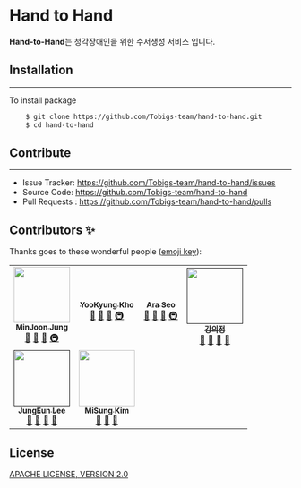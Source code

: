 # Hand to Hand

**Hand-to-Hand**는 청각장애인을 위한 수서생성 서비스 입니다.





## Installation

---------------
To install package
```bash
    $ git clone https://github.com/Tobigs-team/hand-to-hand.git
    $ cd hand-to-hand
```


## Contribute

----------------
* Issue Tracker: https://github.com/Tobigs-team/hand-to-hand/issues
* Source Code: https://github.com/Tobigs-team/hand-to-hand
* Pull Requests : https://github.com/Tobigs-team/hand-to-hand/pulls

## Contributors ✨

Thanks goes to these wonderful people ([emoji key](https://allcontributors.org/docs/en/emoji-key)):

<table>
  <tr>
    <td align="center"><a href="https://github.com/minjoong507"><img src="" width="100px;" alt=""/><br /><sub><b>MinJoon Jung</b></sub></a><br /><a href="#question-kentcdodds" title="Answering Questions">💬</a> <a href="https://github.com/all-contributors/all-contributors/commits?author=kentcdodds" title="Documentation">📖</a> <a href="https://github.com/all-contributors/all-contributors/pulls?q=is%3Apr+reviewed-by%3Akentcdodds" title="Reviewed Pull Requests">👀</a> <a href="#infra-jakebolam" title="Infrastructure (Hosting, Build-Tools, etc)">🚇</a></td>
      <td align="center"><a href="https://github.com/yookyungkho" width="100px;" alt=""/><br /><sub><b>YooKyung Kho</b></sub></a><br /><a href="#question-kentcdodds" title="Answering Questions">💬</a> <a href="https://github.com/all-contributors/all-contributors/commits?author=kentcdodds" title="Documentation">📖</a> <a href="https://github.com/all-contributors/all-contributors/pulls?q=is%3Apr+reviewed-by%3Akentcdodds" title="Reviewed Pull Requests">👀</a> <a href="#infra-jakebolam" title="Infrastructure (Hosting, Build-Tools, etc)">🚇</a></td>
      <td align="center"><a href="https://github.com/araseo" width="100px;" alt=""/><br /><sub><b>Ara Seo</b></sub></a><br /><a href="#question-kentcdodds" title="Answering Questions">💬</a> <a href="https://github.com/all-contributors/all-contributors/commits?author=kentcdodds" title="Documentation">📖</a> <a href="https://github.com/all-contributors/all-contributors/pulls?q=is%3Apr+reviewed-by%3Akentcdodds" title="Reviewed Pull Requests">👀</a> <a href="#infra-jakebolam" title="Infrastructure (Hosting, Build-Tools, etc)">🚇</a></td>
      <td align="center"><a href=""><img src="h" width="100px;" alt=""/><br /><sub><b>강의정</b></sub></a><br /><a href="#question-kentcdodds" title="Answering Questions">💬</a> <a href="https://github.com/all-contributors/all-contributors/commits?author=kentcdodds" title="Documentation">📖</a> <a href="https://github.com/all-contributors/all-contributors/pulls?q=is%3Apr+reviewed-by%3Akentcdodds" title="Reviewed Pull Requests">👀</a> <a href="#talk-kentcdodds" title="Talks">📢</a></td></tr>
    <tr>
        <td align="center"><a href=""><img src="" width="100px;" alt=""/><br /><sub><b>JungEun Lee</b></sub></a><br /><a href="#question-kentcdodds" title="Answering Questions">💬</a> <a href="https://github.com/all-contributors/all-contributors/commits?author=kentcdodds" title="Documentation">📖</a> <a href="https://github.com/all-contributors/all-contributors/pulls?q=is%3Apr+reviewed-by%3Akentcdodds" title="Reviewed Pull Requests">👀</a> <a href="#talk-kentcdodds" title="Talks">📢</a></td>
    <td align="center"><a href="https://github.com/MiSungKim"><img src="" width="100px;" alt=""/><br /><sub><b>MiSung Kim</b></sub></a><br /><a href="https://github.com/all-contributors/all-contributors/commits?author=jfmengels" title="Documentation">📖</a> <a href="https://github.com/all-contributors/all-contributors/pulls?q=is%3Apr+reviewed-by%3Ajfmengels" title="Reviewed Pull Requests">👀</a> <a href="#tool-jfmengels" title="Tools">🔧</a></td>
	</tr>
</table>






## License

[APACHE LICENSE, VERSION 2.0](https://www.apache.org/licenses/LICENSE-2.0)